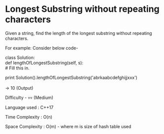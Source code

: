 # Longest Substring without repeating characters

Given a string, find the length of the longest substring without repeating characters.<br>

For example:
Consider below code- 

  class Solution:<br>
    def lengthOfLongestSubstring(self, s):<br>
      # Fill this in.<br>

  print Solution().lengthOfLongestSubstring('abrkaabcdefghijjxxx')<br>
<br>
-> 10 (Output)

Difficulty - 💀💀 (Medium)

Language used : C++17 

Time Complexity : O(n)

Space Complexity : O(m) - where m is size of hash table used


